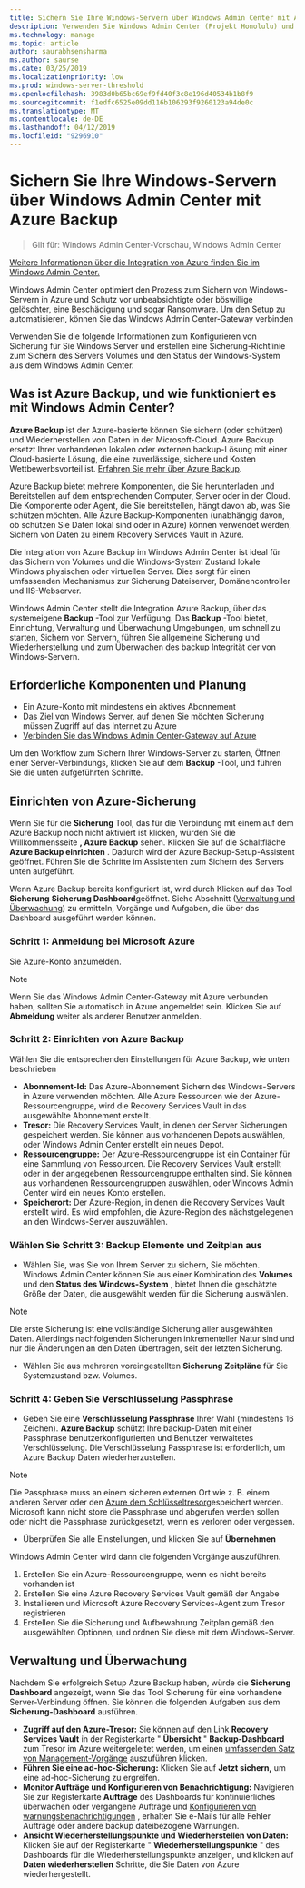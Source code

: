 ```yaml
---
title: Sichern Sie Ihre Windows-Servern über Windows Admin Center mit Azure Backup
description: Verwenden Sie Windows Admin Center (Projekt Honolulu) und Backup Windows Server mit Azure-Sicherung
ms.technology: manage
ms.topic: article
author: saurabhsensharma
ms.author: saurse
ms.date: 03/25/2019
ms.localizationpriority: low
ms.prod: windows-server-threshold
ms.openlocfilehash: 3983d0b65bc69ef9fd40f3c8e196d40534b1b8f9
ms.sourcegitcommit: f1edfc6525e09dd116b106293f9260123a94de0c
ms.translationtype: MT
ms.contentlocale: de-DE
ms.lasthandoff: 04/12/2019
ms.locfileid: "9296910"
---
```

# Sichern Sie Ihre Windows-Servern über Windows Admin Center mit Azure Backup

>Gilt für: Windows Admin Center-Vorschau, Windows Admin Center

[Weitere Informationen über die Integration von Azure finden Sie im Windows Admin Center.](../plan/azure-integration-options.md)

Windows Admin Center optimiert den Prozess zum Sichern von Windows-Servern in Azure und Schutz vor unbeabsichtigte oder böswillige gelöschter, eine Beschädigung und sogar Ransomware. Um den Setup zu automatisieren, können Sie das Windows Admin Center-Gateway verbinden

Verwenden Sie die folgende Informationen zum Konfigurieren von Sicherung für Sie Windows Server und erstellen eine Sicherung-Richtlinie zum Sichern des Servers Volumes und den Status der Windows-System aus dem Windows Admin Center.

## Was ist Azure Backup, und wie funktioniert es mit Windows Admin Center? 

**Azure Backup** ist der Azure-basierte können Sie sichern (oder schützen) und Wiederherstellen von Daten in der Microsoft-Cloud. Azure Backup ersetzt Ihrer vorhandenen lokalen oder externen backup-Lösung mit einer Cloud-basierte Lösung, die eine zuverlässige, sichere und Kosten Wettbewerbsvorteil ist.
[Erfahren Sie mehr über Azure Backup](https://docs.microsoft.com/azure/backup/backup-overview).

Azure Backup bietet mehrere Komponenten, die Sie herunterladen und Bereitstellen auf dem entsprechenden Computer, Server oder in der Cloud. Die Komponente oder Agent, die Sie bereitstellen, hängt davon ab, was Sie schützen möchten. Alle Azure Backup-Komponenten (unabhängig davon, ob schützen Sie Daten lokal sind oder in Azure) können verwendet werden, Sichern von Daten zu einem Recovery Services Vault in Azure.

Die Integration von Azure Backup im Windows Admin Center ist ideal für das Sichern von Volumes und die Windows-System Zustand lokale Windows physischen oder virtuellen Server. Dies sorgt für einen umfassenden Mechanismus zur Sicherung Dateiserver, Domänencontroller und IIS-Webserver.

Windows Admin Center stellt die Integration Azure Backup, über das systemeigene **Backup** -Tool zur Verfügung. Das **Backup** -Tool bietet, Einrichtung, Verwaltung und Überwachung Umgebungen, um schnell zu starten, Sichern von Servern, führen Sie allgemeine Sicherung und Wiederherstellung und zum Überwachen des backup Integrität der von Windows-Servern.

## Erforderliche Komponenten und Planung

- Ein Azure-Konto mit mindestens ein aktives Abonnement
- Das Ziel von Windows Server, auf denen Sie möchten Sicherung müssen Zugriff auf das Internet zu Azure
- [Verbinden Sie das Windows Admin Center-Gateway auf Azure](azure-integration.md)

Um den Workflow zum Sichern Ihrer Windows-Server zu starten, Öffnen einer Server-Verbindungs, klicken Sie auf dem **Backup** -Tool, und führen Sie die unten aufgeführten Schritte.

## Einrichten von Azure-Sicherung
Wenn Sie für die **Sicherung** Tool, das für die Verbindung mit einem auf dem Azure Backup noch nicht aktiviert ist klicken, würden Sie die Willkommensseite **, Azure Backup** sehen. Klicken Sie auf die Schaltfläche **Azure Backup einrichten** . Dadurch wird der Azure Backup-Setup-Assistent geöffnet. Führen Sie die Schritte im Assistenten zum Sichern des Servers unten aufgeführt.

Wenn Azure Backup bereits konfiguriert ist, wird durch Klicken auf das Tool **Sicherung** **Sicherung Dashboard**geöffnet. Siehe Abschnitt ([Verwaltung und Überwachung](#management-and-monitoring)) zu ermitteln, Vorgänge und Aufgaben, die über das Dashboard ausgeführt werden können.

### Schritt 1: Anmeldung bei Microsoft Azure
Sie Azure-Konto anzumelden. 

> [!NOTE]
> Wenn Sie das Windows Admin Center-Gateway mit Azure verbunden haben, sollten Sie automatisch in Azure angemeldet sein. Klicken Sie auf **Abmeldung** weiter als anderer Benutzer anmelden.

### Schritt 2: Einrichten von Azure Backup
Wählen Sie die entsprechenden Einstellungen für Azure Backup, wie unten beschrieben

 - **Abonnement-Id:** Das Azure-Abonnement Sichern des Windows-Servers in Azure verwenden möchten. Alle Azure Ressourcen wie der Azure-Ressourcengruppe, wird die Recovery Services Vault in das ausgewählte Abonnement erstellt.
 - **Tresor:** Die Recovery Services Vault, in denen der Server Sicherungen gespeichert werden. Sie können aus vorhandenen Depots auswählen, oder Windows Admin Center erstellt ein neues Depot.  
 - **Ressourcengruppe:** Der Azure-Ressourcengruppe ist ein Container für eine Sammlung von Ressourcen. Die Recovery Services Vault erstellt oder in der angegebenen Ressourcengruppe enthalten sind. Sie können aus vorhandenen Ressourcengruppen auswählen, oder Windows Admin Center wird ein neues Konto erstellen.
 - **Speicherort:** Der Azure-Region, in denen die Recovery Services Vault erstellt wird. Es wird empfohlen, die Azure-Region des nächstgelegenen an den Windows-Server auszuwählen.

### Wählen Sie Schritt 3: Backup Elemente und Zeitplan aus

- Wählen Sie, was Sie von Ihrem Server zu sichern, Sie möchten. Windows Admin Center können Sie aus einer Kombination des **Volumes** und den **Status des Windows-System** , bietet Ihnen die geschätzte Größe der Daten, die ausgewählt werden für die Sicherung auswählen.

> [!NOTE]
> Die erste Sicherung ist eine vollständige Sicherung aller ausgewählten Daten. Allerdings nachfolgenden Sicherungen inkrementeller Natur sind und nur die Änderungen an den Daten übertragen, seit der letzten Sicherung.

- Wählen Sie aus mehreren voreingestellten **Sicherung Zeitpläne** für Sie Systemzustand bzw. Volumes.

### Schritt 4: Geben Sie Verschlüsselung Passphrase

- Geben Sie eine **Verschlüsselung Passphrase** Ihrer Wahl (mindestens 16 Zeichen).  **Azure Backup** schützt Ihre backup-Daten mit einer Passphrase benutzerkonfigurierten und Benutzer verwaltetes Verschlüsselung. Die Verschlüsselung Passphrase ist erforderlich, um Azure Backup Daten wiederherzustellen.

> [!NOTE]
> Die Passphrase muss an einem sicheren externen Ort wie z. B. einem anderen Server oder den [Azure dem Schlüsseltresor](https://docs.microsoft.com/azure/key-vault/quick-create-portal)gespeichert werden. Microsoft kann nicht store die Passphrase und abgerufen werden sollen oder nicht die Passphrase zurückgesetzt, wenn es verloren oder vergessen.

- Überprüfen Sie alle Einstellungen, und klicken Sie auf **Übernehmen**

Windows Admin Center wird dann die folgenden Vorgänge auszuführen.

1. Erstellen Sie ein Azure-Ressourcengruppe, wenn es nicht bereits vorhanden ist
2. Erstellen Sie eine Azure Recovery Services Vault gemäß der Angabe
3. Installieren und Microsoft Azure Recovery Services-Agent zum Tresor registrieren
4. Erstellen Sie die Sicherung und Aufbewahrung Zeitplan gemäß den ausgewählten Optionen, und ordnen Sie diese mit dem Windows-Server.

## Verwaltung und Überwachung

Nachdem Sie erfolgreich Setup Azure Backup haben, würde die **Sicherung Dashboard** angezeigt, wenn Sie das Tool Sicherung für eine vorhandene Server-Verbindung öffnen. Sie können die folgenden Aufgaben aus dem **Sicherung-Dashboard** ausführen.

- **Zugriff auf den Azure-Tresor:** Sie können auf den Link **Recovery Services Vault** in der Registerkarte " **Übersicht** " **Backup-Dashboard** zum Tresor im Azure weitergeleitet werden, um einen [umfassenden Satz von Management-Vorgänge](https://docs.microsoft.com/azure/backup/backup-azure-manage-windows-server) auszuführen klicken.
- **Führen Sie eine ad-hoc-Sicherung:** Klicken Sie auf **Jetzt sichern,** um eine ad-hoc-Sicherung zu ergreifen. 
- **Monitor Aufträge und Konfigurieren von Benachrichtigung:** Navigieren Sie zur Registerkarte **Aufträge** des Dashboards für kontinuierliches überwachen oder vergangene Aufträge und [Konfigurieren von warnungsbenachrichtigungen](https://docs.microsoft.com/azure/backup/backup-azure-manage-windows-server#configuring-notifications-for-alerts) , erhalten Sie e-Mails für alle Fehler Aufträge oder andere backup dateibezogene Warnungen.
- **Ansicht Wiederherstellungspunkte und Wiederherstellen von Daten:** Klicken Sie auf der Registerkarte " **Wiederherstellungspunkte** " des Dashboards für die Wiederherstellungspunkte anzeigen, und klicken auf **Daten wiederherstellen** Schritte, die Sie Daten von Azure wiederhergestellt.